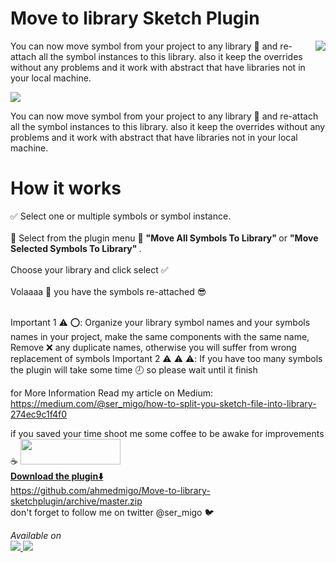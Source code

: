# Move to library Sketch Plugin
<p>
<img align="right" src="https://raw.githubusercontent.com/ahmedmigo/Move-to-library-sketchplugin/master/icon.png">
You can now move symbol from your project to any library 🔁 and re-attach all the symbol instances to this library. also it keep the overrides without any problems and it work with abstract that have libraries not in your local machine.
</p>
<img align="middle" src="https://github.com/ahmedmigo/Move-to-library-sketchplugin/blob/master/movetolibrary.gif?raw=true">
<p>
You can now move symbol from your project to any library 🔁 and re-attach all the symbol instances to this library. also it keep the overrides without any problems and it work with abstract that have libraries not in your local machine.
</p>

<h1> How it works </h1>
<p>
✅  Select one or multiple symbols or symbol instance. </br>
</br>
🔁 Select from the plugin menu 💎 <b> "Move All Symbols To Library" </b> or <b> "Move Selected Symbols To Library" </b>.</br>
</br>
Choose your library and click select ✅ </br>
</br>
Volaaaa 🎉 you have the symbols re-attached 😎
</br>
</br>

Important 1 ⚠️ ⭕️: Organize your library symbol names and your symbols names in your project, make the same components with the same name, Remove ❌ any duplicate names, otherwise you will suffer from wrong replacement of symbols
Important 2 ⚠️ ⚠️ ⚠️: If you have too many symbols the plugin will take some time 🕗 so please wait until it finish

for More Information Read my article on Medium: 
https://medium.com/@ser_migo/how-to-split-you-sketch-file-into-library-274ec9c1f4f0

if you saved your time shoot me some coffee to be awake for improvements ☕️
<a href="https://www.paypal.me/ahmedgenaidy">
	<img width="160" height="41" src="https://raw.githubusercontent.com/DWilliames/PDF-export-sketch-plugin/master/images/paypal-badge.png">
</br>
<b>Download the plugin⬇️ </b></br> https://github.com/ahmedmigo/Move-to-library-sketchplugin/archive/master.zip
</br>
don't forget to follow me on twitter @ser_migo 🐦
</p>


<i>
Available on
</i>
<br>
<a href="https://www.sketchpacks.com/ahmedmigo/Move-to-library-sketchplugin?utm_source=desktop&utm_medium=feed&utm_campaign=0.6.2&utm_term=">
<img src="https://camo.githubusercontent.com/714a058cc16680db4895e3974a357f210a3f8da8/687474703a2f2f736b657463687061636b732d636f6d2e73332e616d617a6f6e6177732e636f6d2f6173736574732f6261646765732f736b657463687061636b732d62616467652d696e7374616c6c2e706e67">
</a>
<a href="http://bit.ly/SketchRunnerWebsite">
     <img  src="http://bit.ly/RunnerBadgeBlue">
</a>


